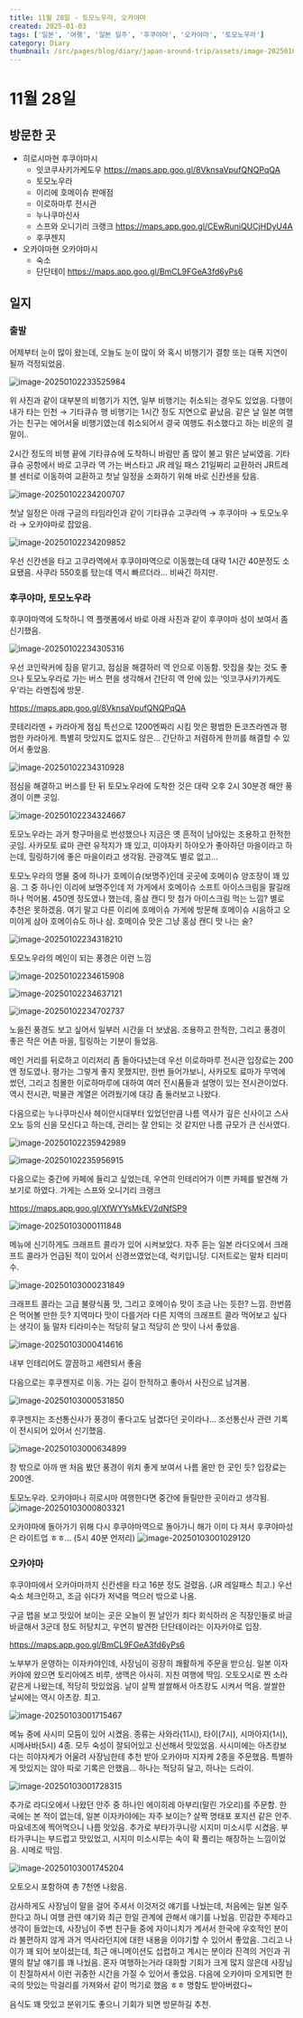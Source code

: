 ```yaml
---
title: 11월 28일 - 토모노우라, 오카야마
created: 2025-01-03
tags: ['일본', '여행', '일본 일주', '후쿠야마', '오카야마', '토모노우라']
category: Diary
thumbnail: /src/pages/blog/diary/japan-around-trip/assets/image-20250103000803321.png
---
```


# 11월 28일

## 방문한 곳

- 히로시마현 후쿠야마시
  - 잇코쿠사키가케도우  https://maps.app.goo.gl/8VknsaVpufQNQPqQA
  - 토모노우라
  - 이리에 호메이슈 판매점
  - 이로하마루 전시관
  - 누나쿠마신사
  - 스프와 오니기리 크랭크 https://maps.app.goo.gl/CEwRuniQUCjHDyU4A
  - 후쿠젠지
- 오카야마현 오카야마시
  - 숙소
  - 단단테이 https://maps.app.goo.gl/BmCL9FGeA3fd6yPs6

## 일지

### 출발

어제부터 눈이 많이 왔는데, 오늘도 눈이 많이 와 혹시 비행기가 결항 또는 대폭 지연이 될까 걱정되었음.

![image-20250102233525984](./assets/image-20250102233525984.png)

위 사진과 같이 대부분의 비행기가 지연, 일부 비행기는 취소되는 경우도 있었음. 
다행이 내가 타는 인천 → 기타큐슈 행 비행기는 1시간 정도 지연으로 끝났음. 같은 날 일본 여행가는 친구는 에어서울 비행기였는데 취소되어서 결국 여행도 취소했다고 하는 비운의 결말이..

2시간 정도의 비행 끝에 기타큐슈에 도착하니 바람만 좀 많이 불고 맑은 날씨였음. 
기타큐슈 공항에서 바로 고쿠라 역 가는 버스타고 JR 레일 패스 21일짜리 교환하러 JR트레블 센터로 이동하여 교환하고 첫날 일정을 소화하기 위해 바로 신칸센을 탔음.

![image-20250102234200707](./assets/image-20250102234200707.png)

첫날 일정은 아래 구글의 타임라인과 같이 기타큐슈 고쿠라역 → 후쿠야마 → 토모노우라 → 오카야마로 잡았음.

![image-20250102234209852](./assets/image-20250102234209852.png)

우선 신칸센을 타고 고쿠라역에서 후쿠야마역으로 이동했는데 대략 1시간 40분정도 소요됐음. 사쿠라 550호를 탔는데 역시 빠르더라… 비싸긴 하지만.

### 후쿠야마, 토모노우라

후쿠야마역에 도착하니 역 플랫폼에서 바로 아래 사진과 같이 후쿠야마 성이 보여서 좀 신기했음.

![image-20250102234305316](./assets/image-20250102234305316.png)

우선 코인락커에 짐을 맡기고, 점심을 해결하러 역 안으로 이동함. 맛집을 찾는 것도 좋으나 토모노우라로 가는 버스 편을 생각해서 간단히 역 안에 있는 ‘잇코쿠사키가케도우'라는 라멘집에 방문.

 https://maps.app.goo.gl/8VknsaVpufQNQPqQA

콧테리라멘 + 카라아게 점심 특선으로 1200엔짜리 시킴 맛은 평범한 돈코츠라멘과 평범한 카라아게. 
특별히 맛있지도 없지도 않은… 간단하고 저렴하게 한끼를 해결할 수 있어서 좋았음.

![image-20250102234310928](./assets/image-20250102234310928.png)

점심을 해결하고 버스를 탄 뒤 토모노우라에 도착한 것은 대략 오후 2시 30분경
해안 풍경이 이쁜 곳임.

![image-20250102234324667](./assets/image-20250102234324667.png)

토모노우라는 과거 항구마을로 번성했으나 지금은 옛 흔적이 남아있는 조용하고 한적한 곳임. 
사카모토 료마 관련 유적지가 꽤 있고, 미야자키 하야오가 좋아하던 마을이라고 하는데, 힐링하기에 좋은 마을이라고 생각됨. 관광객도 별로 없고…

토모노우라의 명물 중에 하나가 호메이슈(보명주)인데 곳곳에 호메이슈 양조장이 꽤 있음. 
그 중 하나인 이리에 보명주인데 저 가게에서 호메이슈 소프트 아이스크림을 팔길래 하나 먹어봄.
450엔 정도였나 했는데, 홍삼 캔디 맛 첨가 아이스크림 먹는 느낌? 별로 추천은 못하겠음.
여기 말고 다른 이리에 호메이슈 가게에 방문해 호메이슈 시음하고 오미야게 삼아 호메이슈도 하나 삼.
호메이슈 맛은 그냥 홍삼 캔디 맛 나는 술?

![image-20250102234318210](./assets/image-20250102234318210.png)

토모노우라의 메인이 되는 풍경은 이런 느낌

![image-20250102234615908](./assets/image-20250102234615908.png)

![image-20250102234637121](./assets/image-20250102234637121.png)

![image-20250102234702737](./assets/image-20250102234702737.png)

노을진 풍경도 보고 싶어서 일부러 시간을 더 보냈음.
조용하고 한적한, 그리고 풍경이 좋은 작은 어촌 마을, 힐링하는 기분이 들었음.

메인 거리를 뒤로하고 이리저리 좀 돌아다녔는데 우선 이로하마루 전시관
입장료는 200엔 정도였나. 평가는 그렇게 좋지 못했지만, 한번 들어가보니, 사카모토 료마가 무역에 썼던, 그리고 침몰한 이로하마루에 대하여 여러 전시품들과 설명이 있는 전시관이었다. 
역시 전시관, 박물관 계열은 어려웠기에 대강 좀 둘러보고 나왔다. 

다음으로는 누나쿠마신사
헤이안시대부터 있었던만큼 나름 역사가 깊은 신사이고 스사오노 등의 신을 모신다고 하는데, 관리는 잘 안되는 것 같지만 나름 규모가 큰 신사였다.

![image-20250102235942989](./assets/image-20250102235942989.png)

![image-20250102235956915](./assets/image-20250102235956915.png)

다음으로는 중간에 카페에 들리고 싶었는데, 우연히 인테리어가 이쁜 카페를 발견해 가보기로 하였다.
가게는 스프와 오니기리 크랭크

https://maps.app.goo.gl/XfWYYsMkEV2dNfSP9

![image-20250103000111848](./assets/image-20250103000111848.png)

메뉴에 신기하게도 크래프트 콜라가 있어 시켜보았다. 
자주 듣는 일본 라디오에서 크래프트 콜라가 언급된 적이 있어서 신경쓰였었는데, 럭키입니당.
디저트로는 말차 티라미수.

![image-20250103000231849](./assets/image-20250103000231849.png)

크래프트 콜라는 고급 불량식품 맛, 그리고 호메이슈 맛이 조금 나는 듯한? 느낌. 한번쯤은 먹어볼 만한 듯? 
지역마다 맛이 다를거라 다른 지역의 크래프트 콜라 먹어보고 싶다는 생각이 듦
말차 티라미수는 적당히 달고 적당히 쓴 맛이 나서 좋았음.

![image-20250103000414616](./assets/image-20250103000414616.png)

내부 인테리어도 깔끔하고 세련되서 좋음

다음으로는 후쿠젠지로 이동.
가는 길이 한적하고 좋아서 사진으로 남겨봄. 

![image-20250103000531850](./assets/image-20250103000531850.png)

후쿠젠지는 조선통신사가 풍경이 좋다고도 남겼다던 곳이라나...
조선통신사 관련 기록이 전시되어 있어서 신기했음.

![image-20250103000634899](./assets/image-20250103000634899.png)

창 밖으로 아까 맨 처음 봤던 풍경이 위치 좋게 보여서 나름 올만 한 곳인 듯?
입장료는 200엔. 

토모노우라. 오카야마나 히로시마 여행한다면 중간에 들릴만한 곳이라고 생각됨.
![image-20250103000803321](./assets/image-20250103000803321.png)

오카야마에 돌아가기 위해 다시 후쿠야마역으로 돌아가니 해가 이미 다 져서 후쿠야마성은 라이트업 ㅎㅎ... (5시 40분 언저리) 
![image-20250103001029120](./assets/image-20250103001029120.png)

### 오카야마

후쿠야마에서 오카야마까지 신칸센을 타고 16분 정도 걸렸음. (JR 레일패스 최고.)
우선 숙소 체크인하고, 조금 쉬다가 저녁을 먹으러 밖으로 나옴.

구글 맵을 보고 맛있어 보이는 곳은 오늘이 뭔 날인가 죄다 회식하러 온 직장인들로 바글바글해서 3군데 정도 허탕치고, 우연히 발견한 단단테이라는 이자카야로 입장.

https://maps.app.goo.gl/BmCL9FGeA3fd6yPs6

노부부가 운영하는 이자카야인데, 사장님이 굉장히 쾌활하게 주문을 받으심.
일본 이자카야에 왔으면 토리아에즈 비루, 생맥은 아사히. 지친 여행에 딱임.
오토오시로 찐 소라 같은게 나왔는데, 적당히 맛있었음. 
날이 살짝 쌀쌀해서 아츠캉도 시켜서 먹음. 쌀쌀한 날씨에는 역시 아츠캉. 최고.

![image-20250103001715467](./assets/image-20250103001715467.png)

메뉴 중에 사시미 모둠이 있어 시켰음. 
종류는 사와라(11시), 타이(7시), 시마아지(1시), 시메사바(5시) 4종. 
모두 숙성이 잘되어있고 신선해서 맛있었음.
사시미에는 아츠캉보다는 히야자케가 어울려 사장님한테 추천 받아 오카야마 지자케 2종을 주문했음. 
특별하게 맛있지는 않아 따로 기록은 안했음... 하나는 적당히 달고, 하나는 드라이.

![image-20250103001728315](./assets/image-20250103001728315.png)

추가로 라디오에서 나왔던 안주 중 하나인 에이히레 아부리(말린 가오리)를 주문함.
한국에는 본 적이 없는데, 일본 이자카야에는 자주 보이는? 살짝 명태포 포지션 같은 안주.
마요네즈에 찍어먹으니 나름 맛있음.
추가로 부타가쿠니랑 시지미 미소시루 시켰음. 
부타가쿠니는 부드럽고 맛있었고, 시지미 미소시루는 속이 확 풀리는 해장하는 느낌이었음. 시메로 딱임.

![image-20250103001745204](./assets/image-20250103001745204.png)

오토오시 포함하여 총 7천엔 나왔음.

감사하게도 사장님이 말을 걸어 주셔서 이것저것 얘기를 나눴는데, 처음에는 일본 일주한다고 하니 여행 관련 얘기와 최근 한일 관계에 관해서 얘기를 나눴음. 
민감한 주제라고 생각이 들었는데, 사장님이 주변 친구들 중에 자이니치가 계서서 한국에 우호적인 분이라 불편하지 않게 과거 역사라던지에 대한 내용을 이야기할 수 있어서 좋았음.
그리고 나이가 꽤 되어 보이셨는데, 최근 애니메이션도 섭렵하고 계시는 분이라 진격의 거인과 귀멸의 칼날 얘기를 꽤 나눴음. 
혼자 여행하는거라 대화할 기회가 크게 많지 않은데 사장님이 친절하셔서 이런 귀중한 시간을 가질 수 있어서 좋았음.
다음에 오카야마 오게되면 한국의 맛있는 막걸리를 가져와서 같이 먹기로 했음 ㅎㅎ
명함도 받아버렸다~

음식도 꽤 맛있고 분위기도 좋으니 기회가 되면 방문하길 추천.

